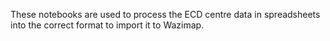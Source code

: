 These notebooks are used to process the ECD centre data in spreadsheets into the correct format to import it to Wazimap.

